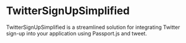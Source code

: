# TwitterSignUpSimplified
TwitterSignUpSimplified is a streamlined solution for integrating Twitter sign-up into your application using Passport.js and tweet.
